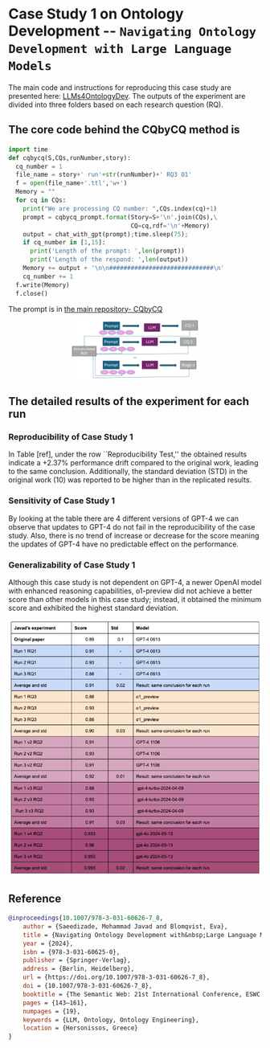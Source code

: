# Case Study 1 on Ontology Development -- `Navigating Ontology Development with Large Language Models `

The main code and instructions for reproducing this case study are presented here: [LLMs4OntologyDev](https://github.com/LiUSemWeb/LLMs4OntologyDev-ESWC2024). The outputs of the experiment are divided into three folders based on each research question (RQ).

## The core code behind the CQbyCQ method is

```Python
import time
def cqbycq(S,CQs,runNumber,story):
  cq_number = 1
  file_name = story+' run'+str(runNumber)+' RQ3 O1'
  f = open(file_name+'.ttl','w+')
  Memory = ""
  for cq in CQs:
    print("We are processing CQ number: ",CQs.index(cq)+1)
    prompt = cqbycq_prompt.format(Story=S+'\n'.join(CQs),\
                                  CQ=cq,rdf='\n'+Memory)
    output = chat_with_gpt(prompt);time.sleep(75);
    if cq_number in [1,15]:
      print('Length of the prompt: ',len(prompt))
      print('Length of the respond: ',len(output))
    Memory += output + '\n\n#############################\n'
    cq_number += 1
  f.write(Memory)
  f.close()
```
The prompt is in [the main repository- CQbyCQ](https://github.com/LiUSemWeb/LLMs4OntologyDev-ESWC2024/blob/main/Prompts/CQbyCQ.md)
<p align="center">
    <img src="https://github.com/LiUSemWeb/LLMs4OntologyDev-ESWC2024/raw/main/Prompts/Images/cq.jpg" alt="image" style="width: 50%;">
</p>


## The detailed results of the experiment for each run
### Reproducibility of Case Study 1
In Table [ref], under the row ``Reproducibility Test,'' the obtained results indicate a +2.37\% performance drift compared to the original work, leading to the same conclusion. Additionally, the standard deviation (STD) in the original work (10) was reported to be higher than in the replicated results.

### Sensitivity of Case Study 1
By looking at the table there are 4 different versions of GPT-4  we can observe that updates to GPT-4 do not fail in the reproducibility of the case study. Also, there is no trend of increase or decrease for the score meaning the updates of GPT-4 have no predictable effect on the performance.

### Generalizability of Case Study 1
Although this case study is not dependent on GPT-4, a newer OpenAI model with enhanced reasoning capabilities, o1-preview did not achieve a better score than other models in this case study; instead, it obtained the minimum score and exhibited the highest standard deviation.


<div align="center">

![image](../../images/case-study-1-results.png)

</div>

## Reference


```bibtex
@inproceedings{10.1007/978-3-031-60626-7_8,
    author = {Saeedizade, Mohammad Javad and Blomqvist, Eva},
    title = {Navigating Ontology Development with&nbsp;Large Language Models},
    year = {2024},
    isbn = {978-3-031-60625-0},
    publisher = {Springer-Verlag},
    address = {Berlin, Heidelberg},
    url = {https://doi.org/10.1007/978-3-031-60626-7_8},
    doi = {10.1007/978-3-031-60626-7_8},
    booktitle = {The Semantic Web: 21st International Conference, ESWC 2024, Hersonissos, Crete, Greece, May 26–30, 2024, Proceedings, Part I},
    pages = {143–161},
    numpages = {19},
    keywords = {LLM, Ontology, Ontology Engineering},
    location = {Hersonissos, Greece}
}
```

